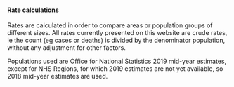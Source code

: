 #### Rate calculations

Rates are calculated in order to compare areas or population groups of different sizes.
All rates currently presented on this website are crude rates, ie the count (eg cases or deaths)
is divided by the denominator population, without any adjustment for other factors.

Populations used are Office for National Statistics 2019 mid-year estimates, except for NHS Regions,
for which 2019 estimates are not yet available, so 2018 mid-year estimates are used.
